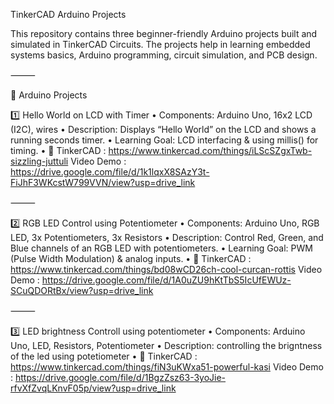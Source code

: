  TinkerCAD Arduino Projects

This repository contains three beginner-friendly Arduino projects built and simulated in TinkerCAD Circuits.
The projects help in learning embedded systems basics, Arduino programming, circuit simulation, and PCB design.

⸻

📌 Arduino Projects

1️⃣ Hello World on LCD with Timer
	•	Components: Arduino Uno, 16x2 LCD (I2C), wires
	•	Description: Displays “Hello World” on the LCD and shows a running seconds timer.
	•	Learning Goal: LCD interfacing & using millis() for timing.
	•	🔗 TinkerCAD : https://www.tinkercad.com/things/iLScSZgxTwb-sizzling-juttuli
       Video Demo : https://drive.google.com/file/d/1k1lqxX8SAzY3t-FiJhF3WKcstW799VVN/view?usp=drive_link

⸻

2️⃣ RGB LED Control using Potentiometer
	•	Components: Arduino Uno, RGB LED, 3x Potentiometers, 3x Resistors
	•	Description: Control Red, Green, and Blue channels of an RGB LED with potentiometers.
	•	Learning Goal: PWM (Pulse Width Modulation) & analog inputs.
	•	🔗 TinkerCAD : https://www.tinkercad.com/things/bd08wCD26ch-cool-curcan-rottis
       Video Demo : https://drive.google.com/file/d/1A0uZU9hKtTbS5IcUfEWUz-SCuQDORtBx/view?usp=drive_link

⸻

3️⃣ LED brightness Controll using potentiometer
	•	Components: Arduino Uno, LED, Resistors, Potentiometer
	•	Description: controlling the brigntness of the led using potetiometer
	•	🔗 TinkerCAD : https://www.tinkercad.com/things/fiN3uKWxa51-powerful-kasi
       Video Demo : https://drive.google.com/file/d/1BgzZsz63-3yoJie-rfvXfZvqLKnvF05p/view?usp=drive_link
